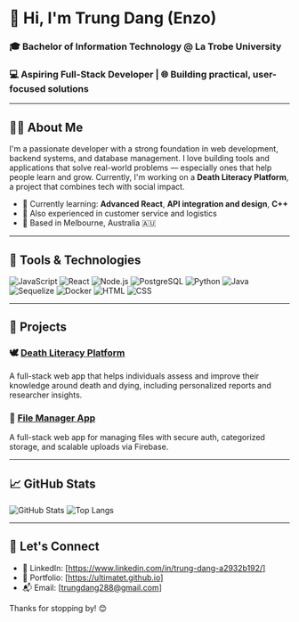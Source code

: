 # 👋 Hi, I'm Trung Dang (Enzo)

### 🎓 Bachelor of Information Technology @ La Trobe University 
### 💻 Aspiring Full-Stack Developer | 🌐 Building practical, user-focused solutions

---

## 👨‍💻 About Me

I'm a passionate developer with a strong foundation in web development, backend systems, and database management. I love building tools and applications that solve real-world problems — especially ones that help people learn and grow. Currently, I'm working on a **Death Literacy Platform**, a project that combines tech with social impact.

- 🌱 Currently learning: **Advanced React**, **API integration and design**, **C++**
- 🛒 Also experienced in customer service and logistics 
- 📍 Based in Melbourne, Australia 🇦🇺

---

## 🧰 Tools & Technologies

![JavaScript](https://img.shields.io/badge/-JavaScript-F7DF1E?style=flat&logo=javascript&logoColor=000)
![React](https://img.shields.io/badge/-React-61DAFB?style=flat&logo=react&logoColor=000)
![Node.js](https://img.shields.io/badge/-Node.js-339933?style=flat&logo=node.js&logoColor=fff)
![PostgreSQL](https://img.shields.io/badge/-PostgreSQL-336791?style=flat&logo=postgresql&logoColor=fff)
![Python](https://img.shields.io/badge/-Python-3776AB?style=flat&logo=python&logoColor=fff)
![Java](https://img.shields.io/badge/-Java-007396?style=flat&logo=java&logoColor=fff)
![Sequelize](https://img.shields.io/badge/-Sequelize-52B0E7?style=flat&logo=sequelize&logoColor=fff)
![Docker](https://img.shields.io/badge/-Docker-2496ED?style=flat&logo=docker&logoColor=fff)
![HTML](https://img.shields.io/badge/-HTML5-E34F26?style=flat&logo=html5&logoColor=fff)
![CSS](https://img.shields.io/badge/-CSS3-1572B6?style=flat&logo=css3&logoColor=fff)


---

## 📌 Projects

### 🕊️ [Death Literacy Platform](https://github.com/ultimatet/funeral-quiz)  
A full-stack web app that helps individuals assess and improve their knowledge around death and dying, including personalized reports and researcher insights.

### 📁 [File Manager App](https://github.com/ultimatet/file_manager)
A full-stack web app for managing files with secure auth, categorized storage, and scalable uploads via Firebase.

---

## 📈 GitHub Stats

![GitHub Stats](https://github-readme-stats.vercel.app/api?username=ultimatet&show_icons=true&theme=radical)
![Top Langs](https://github-readme-stats.vercel.app/api/top-langs/?username=ultimatet&layout=compact&theme=radical)

---

## 🤝 Let's Connect

- 🔗 LinkedIn: [https://www.linkedin.com/in/trung-dang-a2932b192/]
- 💼 Portfolio: [https://ultimatet.github.io]
- 📬 Email: [trungdang288@gmail.com]

Thanks for stopping by! 😊
